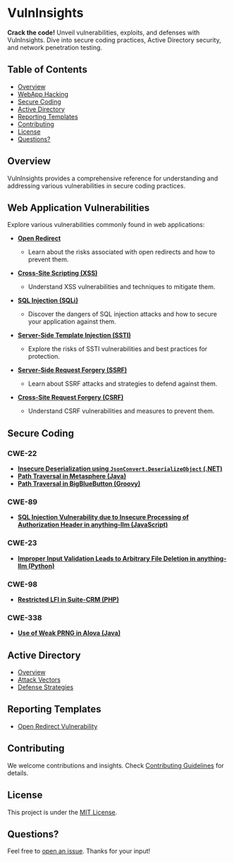 # VulnInsights

**Crack the code!** Unveil vulnerabilities, exploits, and defenses with VulnInsights. Dive into secure coding practices, Active Directory security, and network penetration testing.

## Table of Contents

- [Overview](#overview)
- [WebApp Hacking](#web-application-vulnerabilities)
- [Secure Coding](#secure-coding)
- [Active Directory](#active-directory)
- [Reporting Templates](#reporting-templates)
- [Contributing](#contributing)
- [License](#license)
- [Questions?](#questions)

## Overview

VulnInsights provides a comprehensive reference for understanding and addressing various vulnerabilities in secure coding practices.

## Web Application Vulnerabilities

Explore various vulnerabilities commonly found in web applications:

- [**Open Redirect**](web-app-vulnerabilities/open-redirect.md)
  - Learn about the risks associated with open redirects and how to prevent them.
  
- [**Cross-Site Scripting (XSS)**](web-app-vulnerabilities/xss.md)
  - Understand XSS vulnerabilities and techniques to mitigate them.
  
- [**SQL Injection (SQLi)**](web-app-vulnerabilities/sqli.md)
  - Discover the dangers of SQL injection attacks and how to secure your application against them.
  
- [**Server-Side Template Injection (SSTI)**](web-app-vulnerabilities/ssti.md)
  - Explore the risks of SSTI vulnerabilities and best practices for protection.
  
- [**Server-Side Request Forgery (SSRF)**](web-app-vulnerabilities/ssrf.md)
  - Learn about SSRF attacks and strategies to defend against them.
  
- [**Cross-Site Request Forgery (CSRF)**](web-app-vulnerabilities/csrf.md)
  - Understand CSRF vulnerabilities and measures to prevent them.

## Secure Coding

### CWE-22

- [**Insecure Deserialization using `JsonConvert.DeserializeObject` (.NET)**](secure-coding/docs/CWE-22/dotnet/JsonConvert-Deserialisation.md)
- [**Path Traversal in Metasphere (Java)**](secure-coding/docs/CWE-22/java/path-traversal-metasphere.md)
- [**Path Traversal in BigBlueButton (Groovy)**](secure-coding/docs/CWE-22/groovy/bigbluebutton-lfi.md)

### CWE-89

- [**SQL Injection Vulnerability due to Insecure Processing of Authorization Header in anything-llm (JavaScript)**](secure-coding/docs/CWE-89/javascript/anything-llm-sql-injection-vulnerabilities.md)

### CWE-23

- [**Improper Input Validation Leads to Arbitrary File Deletion in anything-llm (Python)**](secure-coding/docs/CWE-23/python/anything-llm-arbitrary-file-deletion.md)

### CWE-98

- [**Restricted LFI in Suite-CRM (PHP)**](secure-coding/docs/CWE-98/php/suite-crm-unsanitized-inclusion.md)

### CWE-338

- [**Use of Weak PRNG in Alova (Java)**](secure-coding/docs/CWE-338/java/alovoa-insecure-random.md)

## Active Directory

- [Overview](active-directory/overview.md)
- [Attack Vectors](active-directory/attack-vectors.md)
- [Defense Strategies](active-directory/defense-strategies.md)

## Reporting Templates

- [Open Redirect Vulnerability](reporting-templates/open-redirect.md)

## Contributing

We welcome contributions and insights. Check [Contributing Guidelines](contributing.md) for details.

## License

This project is under the [MIT License](LICENSE).

## Questions?

Feel free to [open an issue](https://github.com/D4mianWayne/VulnInsights/issues). Thanks for your input!
